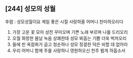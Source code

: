 ## [244] 성모의 성월

후렴 : 성모성월이요 제일 좋은 시절 사랑하올 어머니 찬미하오리다
1) 가장 고운 꽃 모아 성전 꾸미오며 기쁜 노래 부르며 나를 드리오리
2) 오월 화창한 봄날 녹음 상쾌한데 성모 뵈옵는 기쁨 더욱 벅차오리
3) 들에 핀 옥잠화가 곱고 청순하나 성모 정결한 덕은 비할 데 없어라
4) 우리 어머니 함께 주를 사랑하니 영원하오신 천주 뵙게 하옵소서
